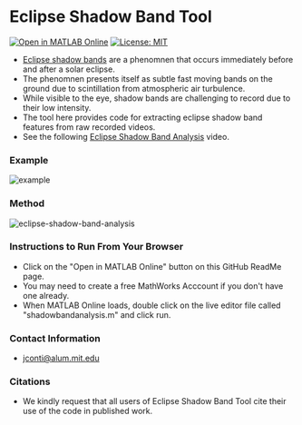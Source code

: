# Eclipse Shadow Band Tool
[![Open in MATLAB Online](https://www.mathworks.com/images/responsive/global/open-in-matlab-online.svg)](https://matlab.mathworks.com/open/github/v1?repo=JoeEngineerPilot/EclipseShadowBandTool)
[![License: MIT](https://img.shields.io/badge/License-MIT-yellow.svg)](https://opensource.org/licenses/MIT)

- [Eclipse shadow bands](https://en.wikipedia.org/wiki/Shadow_band) are a phenomnen that occurs immediately before and after a solar eclipse.
- The phenomnen presents itself as subtle fast moving bands on the ground due to scintillation from atmospheric air turbulence.
- While visible to the eye, shadow bands are challenging to record due to their low intensity.
- The tool here provides code for extracting eclipse shadow band features from raw recorded videos. 
- See the following [Eclipse Shadow Band Analysis](https://www.youtube.com/watch?v=flDfQsxXi4E) video.

### Example
![example](https://github.com/user-attachments/assets/10d7e997-662d-4840-86a6-831f1f2dd743)

### Method
![eclipse-shadow-band-analysis](https://github.com/user-attachments/assets/760f7bd1-090d-483e-8142-a7cdfb77ca55)

### Instructions to Run From Your Browser
- Click on the "Open in MATLAB Online" button on this GitHub ReadMe page.
- You may need to create a free MathWorks Acccount if you don't have one already.
- When MATLAB Online loads, double click on the live editor file called "shadowbandanalysis.m" and click run.  

### Contact Information
- jconti@alum.mit.edu

### Citations
- We kindly request that all users of Eclipse Shadow Band Tool cite their use of the code in published work.



